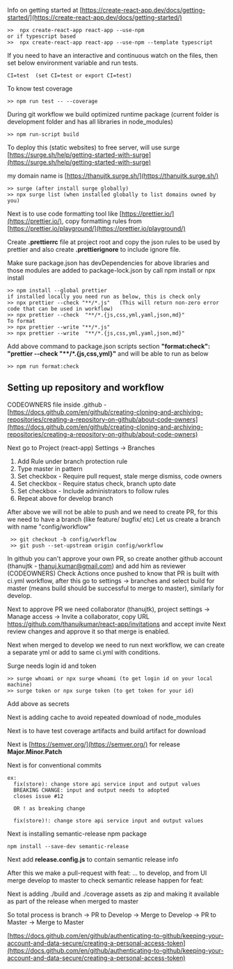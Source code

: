 Info on getting started at [https://create-react-app.dev/docs/getting-started/](https://create-react-app.dev/docs/getting-started/)

```
>>  npx create-react-app react-app --use-npm
or if typescript based
>>  npx create-react-app react-app --use-npm --template typescript
```

If you need to have an interactive and continuous watch on the files, then set below environment variable and run tests.

```
CI=test  (set CI=test or export CI=test)
```

To know test coverage

```
>> npm run test -- --coverage
```

During git workflow we build optimized runtime package (current folder is development folder and has all libraries in node_modules)

```
>> npm run-script build
```

To deploy this (static websites) to free server, will use surge [https://surge.sh/help/getting-started-with-surge](https://surge.sh/help/getting-started-with-surge)

my domain name is [https://thanujtk.surge.sh/](https://thanujtk.surge.sh/)

```
>> surge (after install surge globally)
>> npx surge list (when installed globally to list domains owned by you)
```

Next is to use code formatting tool like [https://prettier.io/](https://prettier.io/), copy formatting rules from [https://prettier.io/playground/](https://prettier.io/playground/)

Create **.prettierrc** file at project root and copy the json rules to be used by prettier and also create **.prettierignore** to include ignore file.

Make sure package.json has devDependencies for above libraries and those modules are added to package-lock.json by call npm install or npx install

```
>> npm install --global prettier
if installed locally you need run as below, this is check only
>> npx prettier --check "**/*.js"   (This will return non-zero error code that can be used in workflow)
>> npx prettier --check  "**/*.{js,css,yml,yaml,json,md}"
To format
>> npx prettier --write "**/*.js"
>> npx prettier --write  "**/*.{js,css,yml,yaml,json,md}"
```

Add above command to package.json scripts section **"format:check": "prettier --check "\*\*/\*.{js,css,yml}"** and will be able to run as below

```
>> npm run format:check
```

## **Setting up repository and workflow**

CODEOWNERS file inside .github - [https://docs.github.com/en/github/creating-cloning-and-archiving-repositories/creating-a-repository-on-github/about-code-owners](https://docs.github.com/en/github/creating-cloning-and-archiving-repositories/creating-a-repository-on-github/about-code-owners)

Next go to Project (react-app) Settings -> Branches

1. Add Rule under branch protection rule
2. Type master in pattern
3. Set checkbox - Require pull request, stale merge dismiss, code owners
4. Set checkbox - Require status check, branch upto date
5. Set checkbox - Include administrators to follow rules
6. Repeat above for develop branch

After above we will not be able to push and we need to create PR, for this we need to have a branch (like feature/ bugfix/ etc)
Let us create a branch with name "config/workflow"

```
 >> git checkout -b config/workflow
 >> git push --set-upstream origin config/workflow
```

In github you can't approve your own PR, so create another github account (thanujtk - thanuj.kumar@gmail.com) and add him as reviewer (CODEOWNERS)
Check Actions once pushed to know that PR is built with ci.yml workflow, after this go to settings -> branches and select build for master (means build should be successful to merge to master),
similarly for develop.

Next to approve PR we need collaborator (thanujtk), project settings -> Manage access -> Invite a collaborator, copy URL https://github.com/thanujkumar/react-app/invitations and accept invite
Next review changes and approve it so that merge is enabled.

Next when merged to develop we need to run next workflow, we can create a separate yml or add to same ci.yml with conditions.

Surge needs login id and token

```
>> surge whoami or npx surge whoami (to get login id on your local machine)
>> surge token or npx surge token (to get token for your id)
```

Add above as secrets

Next is adding cache to avoid repeated download of node_modules

Next is to have test coverage artifacts and build artifact for download

Next is [https://semver.org/](https://semver.org/) for release **Major.Minor.Patch**

Next is []() for conventional commits

```
ex:
  fix(store): change store api service input and output values
  BREAKING CHANGE: input and output needs to adopted
  closes issue #12

  OR ! as breaking change

  fix(store)!: change store api service input and output values
```

Next is installing semantic-release npm package

```
npm install --save-dev semantic-release
```

Next add **release.config.js** to contain semantic release info

After this we make a pull-request with feat: ... to develop, and from UI merge develop to master to check semantic release happen for feat:

Next is adding ./build and ./coverage assets as zip and making it available as part of the release when merged to master

So total process is branch -> PR to Develop -> Merge to Develop -> PR to Master -> Merge to Master

[https://docs.github.com/en/github/authenticating-to-github/keeping-your-account-and-data-secure/creating-a-personal-access-token](https://docs.github.com/en/github/authenticating-to-github/keeping-your-account-and-data-secure/creating-a-personal-access-token)
